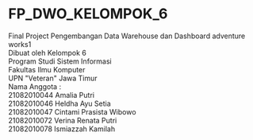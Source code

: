 # FP_DWO_KELOMPOK_6
Final Project Pengembangan Data Warehouse dan Dashboard adventure works1<br/>
Dibuat oleh Kelompok 6 <br/>
Program Studi Sistem Informasi <br/>
Fakultas Ilmu Komputer <br/>
UPN "Veteran" Jawa Timur<br/>
Nama Anggota :<br/>
21082010044		Amalia Putri<br/>
21082010046		Heldha Ayu Setia<br/>
21082010047		Cintami Prasista Wibowo<br/>
21082010072		Verina Renata Putri<br/>
21082010078		Ismiazzah Kamilah<br/>
<br/>
